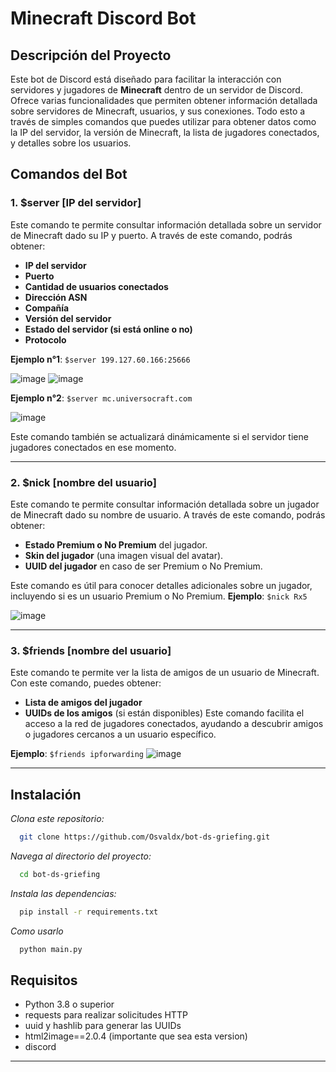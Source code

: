 # Minecraft Discord Bot

## Descripción del Proyecto

Este bot de Discord está diseñado para facilitar la interacción con servidores y jugadores de **Minecraft** dentro de un servidor de Discord. Ofrece varias funcionalidades que permiten obtener información detallada sobre servidores de Minecraft, usuarios, y sus conexiones. Todo esto a través de simples comandos que puedes utilizar para obtener datos como la IP del servidor, la versión de Minecraft, la lista de jugadores conectados, y detalles sobre los usuarios.

## Comandos del Bot

### 1. **$server [IP del servidor]**

Este comando te permite consultar información detallada sobre un servidor de Minecraft dado su IP y puerto. A través de este comando, podrás obtener:

- **IP del servidor**
- **Puerto**
- **Cantidad de usuarios conectados**
- **Dirección ASN**
- **Compañía**
- **Versión del servidor**
- **Estado del servidor (si está online o no)**
- **Protocolo**

**Ejemplo n°1**: `$server 199.127.60.166:25666`

![image](https://github.com/user-attachments/assets/dd6b4138-cf09-46f6-bff4-b076e2273404)
![image](https://github.com/user-attachments/assets/bba0c78b-71f3-4f1f-8326-7eb6fdc4fa47)

**Ejemplo n°2**: `$server mc.universocraft.com`

![image](https://github.com/user-attachments/assets/504d8a44-53d4-42b9-b1cb-69c04c7bb141)


Este comando también se actualizará dinámicamente si el servidor tiene jugadores conectados en ese momento.

---

### 2. **$nick [nombre del usuario]**

Este comando te permite consultar información detallada sobre un jugador de Minecraft dado su nombre de usuario. A través de este comando, podrás obtener:

- **Estado Premium o No Premium** del jugador.
- **Skin del jugador** (una imagen visual del avatar).
- **UUID del jugador** en caso de ser Premium o No Premium.

Este comando es útil para conocer detalles adicionales sobre un jugador, incluyendo si es un usuario Premium o No Premium.
**Ejemplo**: `$nick Rx5`

![image](https://github.com/user-attachments/assets/c1e71df0-b50b-4503-bd74-9a07a3cb4adb)

---

### 3. **$friends [nombre del usuario]**

Este comando te permite ver la lista de amigos de un usuario de Minecraft. Con este comando, puedes obtener:

- **Lista de amigos del jugador**
- **UUIDs de los amigos** (si están disponibles)
Este comando facilita el acceso a la red de jugadores conectados, ayudando a descubrir amigos o jugadores cercanos a un usuario específico.

**Ejemplo**: `$friends ipforwarding`
![image](https://github.com/user-attachments/assets/02e60d5e-ebcf-4419-8bfe-d95a79b7fc4e)

---

## Instalación
*Clona este repositorio:*
```bash
  git clone https://github.com/Osvaldx/bot-ds-griefing.git
```
*Navega al directorio del proyecto:*
```bash
  cd bot-ds-griefing
```
*Instala las dependencias:*
```bash
  pip install -r requirements.txt
```
*Como usarlo*
```bash
  python main.py
```

## Requisitos
- Python 3.8 o superior
- requests para realizar solicitudes HTTP
- uuid y hashlib para generar las UUIDs
- html2image==2.0.4 (importante que sea esta version)
- discord
---
